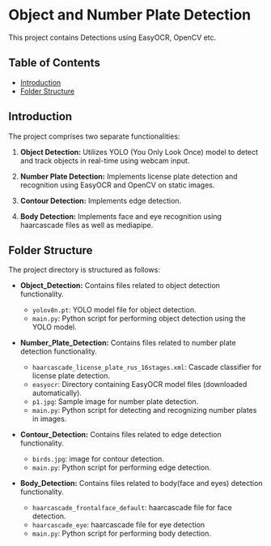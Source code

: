 # Object and Number Plate Detection

This project contains Detections using EasyOCR, OpenCV etc.

## Table of Contents

- [Introduction](#introduction)
- [Folder Structure](#folder-structure)

## Introduction

The project comprises two separate functionalities:

1. **Object Detection:** Utilizes YOLO (You Only Look Once) model to detect and track objects in real-time using webcam input.

2. **Number Plate Detection:** Implements license plate detection and recognition using EasyOCR and OpenCV on static images.
   
3. **Contour Detection:** Implements edge detection.

4. **Body Detection:** Implements face and eye recognition using haarcascade files as well as mediapipe. 

## Folder Structure

The project directory is structured as follows:


- **Object_Detection:** Contains files related to object detection functionality.
  - `yolov8n.pt`: YOLO model file for object detection.
  - `main.py`: Python script for performing object detection using the YOLO model.

- **Number_Plate_Detection:** Contains files related to number plate detection functionality.
  - `haarcascade_license_plate_rus_16stages.xml`: Cascade classifier for license plate detection.
  - `easyocr`: Directory containing EasyOCR model files (downloaded automatically).
  - `p1.jpg`: Sample image for number plate detection.
  - `main.py`: Python script for detecting and recognizing number plates in images.

- **Contour_Detection:** Contains files related to edge detection functionality.
  - `birds.jpg`: image for contour detection.
  - `main.py`: Python script for performing edge detection.

- **Body_Detection:** Contains files related to body(face and eyes) detection functionality.
  - `haarcascade_frontalface_default`: haarcascade file for face detection.
  - `haarcascade_eye`: haarcascade file for eye detection
  - `main.py`: Python script for performing body detection.


